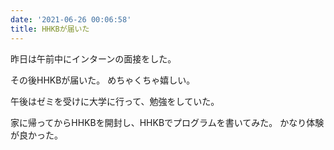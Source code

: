 ```yaml
---
date: '2021-06-26 00:06:58'
title: HHKBが届いた
---
```


昨日は午前中にインターンの面接をした。

その後HHKBが届いた。
めちゃくちゃ嬉しい。

午後はゼミを受けに大学に行って、勉強をしていた。

家に帰ってからHHKBを開封し、HHKBでプログラムを書いてみた。
かなり体験が良かった。
